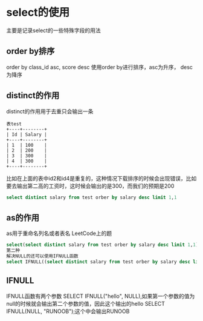 # select的使用
主要是记录select的一些特殊字段的用法

## order by排序
order by class_id asc, score desc
使用order by进行排序，asc为升序， desc为降序

## distinct的作用
distinct的作用用于去重只会输出一条
```text
表test
+----+--------+
| Id | Salary |
+----+--------+
| 1  | 100    |
| 2  | 200    |
| 3  | 300    |
| 4  | 300    |
+----+--------+
```

比如在上面的表中id2和id4是重复的，这种情况下载排序的时候会出现错误，比如要去输出第二高的工资时，这时候会输出的是300，而我们的预期是200
```sql
select distinct salary from test orber by salary desc limit 1,1
```

## as的作用
as用于重命名列名或者表名
LeetCode上的题
```sql
select(select distinct salary from test orber by salary desc limit 1,1) as SecondHighestSalary
第二种
解决NULL的还可以使用IFNULL函数
select IFNULL((select distinct salary from test orber by salary desc limit 1 OFFSET 1),NULL) as SecondHighestSalary
```

## IFNULL
IFNULL函数有两个参数
SELECT IFNULL("hello", NULL),如果第一个参数的值为null的时候就会输出第二个参数的值，因此这个输出的hello
SELECT IFNULL(NULL, "RUNOOB");这个中会输出RUNOOB















